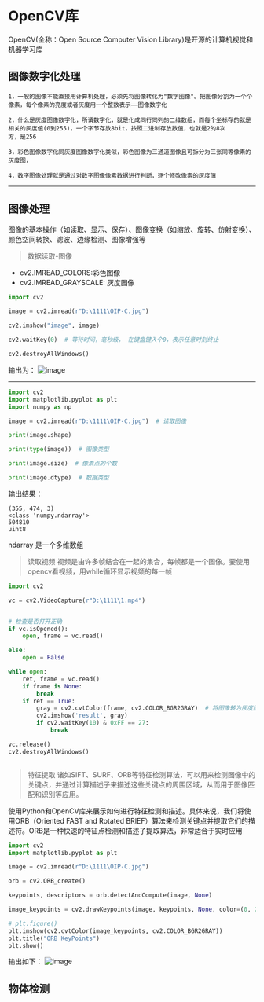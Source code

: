# OpenCV库
OpenCV(全称：Open Source Computer Vision Library)是开源的计算机视觉和机器学习库
## 图像数字化处理
    1，一般的图像不能直接用计算机处理，必须先将图像转化为"数字图像"。把图像分割为一个个像素，每个像素的亮度或者灰度用一个整数表示——图像数字化

    2，什么是灰度图像数字化，所谓数字化，就是化成同行同列的二维数组，而每个坐标存的就是相关的灰度值(0到255)，一个字节存放8bit，按照二进制存放数值，也就是2的8次 
    方，是256

    3，彩色图像数字化同灰度图像数字化类似，彩色图像为三通道图像且可拆分为三张同等像素的灰度图，

    4，数字图像处理就是通过对数字图像像素数据进行判断，逐个修改像素的灰度值

---

## 图像处理
图像的基本操作（如读取、显示、保存）、图像变换（如缩放、旋转、仿射变换）、颜色空间转换、滤波、边缘检测、图像增强等

> 数据读取-图像
- cv2.IMREAD_COLORS:彩色图像
- cv2.IMREAD_GRAYSCALE: 灰度图像


```python
import cv2

image = cv2.imread(r"D:\1111\OIP-C.jpg")

cv2.imshow("image", image)

cv2.waitKey(0)  # 等待时间，毫秒级， 在键盘键入个0，表示任意时刻终止

cv2.destroyAllWindows()
```
输出为：
![image](https://github.com/222hkg/222hkg.github.io/assets/83269196/3771b32a-e07a-47db-a0a0-0fb176b12e9f)

-------
```python
import cv2
import matplotlib.pyplot as plt
import numpy as np

image = cv2.imread(r"D:\1111\OIP-C.jpg")  # 读取图像

print(image.shape)

print(type(image))  # 图像类型

print(image.size)  # 像素点的个数

print(image.dtype)  # 数据类型
```

输出结果：

    (355, 474, 3)
    <class 'numpy.ndarray'>
    504810
    uint8


ndarray 是一个多维数组

>  读取视频
视频是由许多帧结合在一起的集合，每帧都是一个图像。要使用opencv看视频，用while循环显示视频的每一帧

```python
import cv2

vc = cv2.VideoCapture(r"D:\1111\1.mp4")


# 检查是否打开正确
if vc.isOpened():
    open, frame = vc.read()

else:
    open = False

while open:
    ret, frame = vc.read()
    if frame is None:
        break
    if ret == True:
        gray = cv2.cvtColor(frame, cv2.COLOR_BGR2GRAY)  # 将图像转为灰度图
        cv2.imshow('result', gray)
        if cv2.waitKey(10) & 0xFF == 27:
            break

vc.release()
cv2.destroyAllWindows()



```

> 特征提取
诸如SIFT、SURF、ORB等特征检测算法，可以用来检测图像中的关键点，并通过计算描述子来描述这些关键点的周围区域，从而用于图像匹配和识别等应用。

使用Python和OpenCV库来展示如何进行特征检测和描述。具体来说，我们将使用ORB（Oriented FAST and Rotated BRIEF）算法来检测关键点并提取它们的描述符。ORB是一种快速的特征点检测和描述子提取算法，非常适合于实时应用
```python
import cv2
import matplotlib.pyplot as plt

image = cv2.imread(r"D:\1111\OIP-C.jpg")

orb = cv2.ORB_create()

keypoints, descriptors = orb.detectAndCompute(image, None)

image_keypoints = cv2.drawKeypoints(image, keypoints, None, color=(0, 255, 0), flags=0)

# plt.figure()
plt.imshow(cv2.cvtColor(image_keypoints, cv2.COLOR_BGR2GRAY))
plt.title("ORB KeyPoints")
plt.show()
```
输出如下：
![image](https://github.com/222hkg/222hkg.github.io/assets/83269196/04643359-6eef-4a65-b013-f17a7f255c69)

## 物体检测




